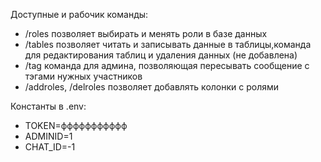 Доступные и рабочик команды:
- /roles позволяет выбирать и менять роли в базе данных
- /tables позволяет читать и записывать данные в таблицы,команда для редактирования таблиц и удаления данных (не добавлена)
- /tag команда для админа, позволяющая пересывать сообщение с тэгами нужных участников
- /addroles, /delroles позволяет добавлять колонки с ролями

  
Константы в .env:
- TOKEN=ффффффффффф
- ADMINID=1
- CHAT_ID=-1
